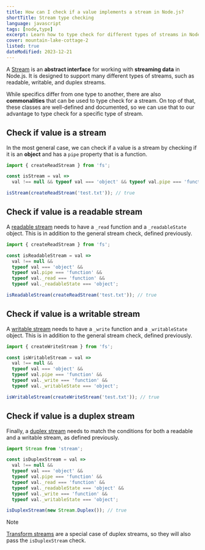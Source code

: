 ```yaml
---
title: How can I check if a value implements a stream in Node.js?
shortTitle: Stream type checking
language: javascript
tags: [node,type]
excerpt: Learn how to type check for different types of streams in Node.js.
cover: mountain-lake-cottage-2
listed: true
dateModified: 2023-12-21
---
```


A [Stream](https://nodejs.org/api/stream.html#stream) is an **abstract interface** for working with **streaming data** in Node.js. It is designed to support many different types of streams, such as readable, writable, and duplex streams.

While specifics differ from one type to another, there are also **commonalities** that can be used to type check for a stream. On top of that, these classes are well-defined and documented, so we can use that to our advantage to type check for a specific type of stream.

## Check if value is a stream

In the most general case, we can check if a value is a stream by checking if it is an **object** and has a `pipe` property that is a function.

```js
import { createReadStream } from 'fs';

const isStream = val =>
  val !== null && typeof val === 'object' && typeof val.pipe === 'function';

isStream(createReadStream('test.txt')); // true
```

## Check if value is a readable stream

A [readable stream](https://nodejs.org/api/stream.html#readable-streams) needs to have a  `_read` function and a `_readableState` object. This is in addition to the general stream check, defined previously.

```js
import { createReadStream } from 'fs';

const isReadableStream = val =>
  val !== null &&
  typeof val === 'object' &&
  typeof val.pipe === 'function' &&
  typeof val._read === 'function' &&
  typeof val._readableState === 'object';

isReadableStream(createReadStream('test.txt')); // true
```

## Check if value is a writable stream

A [writable stream](https://nodejs.org/api/stream.html#writable-streams) needs to have a `_write` function and a `_writableState` object. This is in addition to the general stream check, defined previously.

```js
import { createWriteStream } from 'fs';

const isWritableStream = val =>
  val !== null &&
  typeof val === 'object' &&
  typeof val.pipe === 'function' &&
  typeof val._write === 'function' &&
  typeof val._writableState === 'object';

isWritableStream(createWriteStream('test.txt')); // true
```

## Check if value is a duplex stream

Finally, a [duplex stream](https://nodejs.org/api/stream.html#class-streamduplex) needs to match the conditions for both a readable and a writable stream, as defined previously.

```js
import Stream from 'stream';

const isDuplexStream = val =>
  val !== null &&
  typeof val === 'object' &&
  typeof val.pipe === 'function' &&
  typeof val._read === 'function' &&
  typeof val._readableState === 'object' &&
  typeof val._write === 'function' &&
  typeof val._writableState === 'object';

isDuplexStream(new Stream.Duplex()); // true
```

> [!NOTE]
>
> [Transform streams](https://nodejs.org/api/stream.html#class-streamtransform) are a special case of duplex streams, so they will also pass the `isDuplexStream` check.

